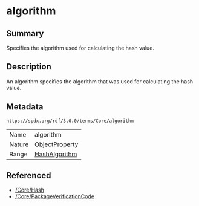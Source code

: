 <!-- Automatically generated by spec-parser v2.3.0 on 2024-07-16T15:00:52.540788+00:00 -->
<!-- SPDX-License-Identifier: Community-Spec-1.0 -->

# algorithm

## Summary

Specifies the algorithm used for calculating the hash value.


## Description

An algorithm specifies the algorithm that was used for calculating the hash
value.


## Metadata

`https://spdx.org/rdf/3.0.0/terms/Core/algorithm`


| | |
|---|---|
| Name | algorithm |
| Nature | ObjectProperty |
| Range | [HashAlgorithm](../Vocabularies/HashAlgorithm.md) |




## Referenced

- [/Core/Hash](../../Core/Classes/Hash.md)
- [/Core/PackageVerificationCode](../../Core/Classes/PackageVerificationCode.md)

